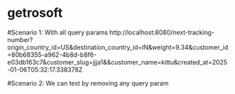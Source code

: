 # getrosoft

#Scenario 1: With all query params
http://localhost:8080/next-tracking-number?origin_country_id=US&destination_country_id=IN&weight=9.34&customer_id=80b68355-a962-4b8d-b8f6-e03db163c7&customer_slug=jjja1&&customer_name=kittu&created_at=2025-01-06T05:32:17.338378Z

#Scenario 2: We can test by removing any query param
